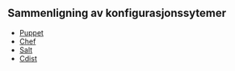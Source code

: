 Sammenligning av konfigurasjonssytemer
--------------------------------------

* [Puppet][p]
* [Chef][c]
* [Salt][s]
* [Cdist][cd]

[p]: http://puppetlabs.com
[c]: http://opscode.com/chef
[s]: http://saltstack.org/
[cd]: http://www.nico.schottelius.org/software/cdist/
